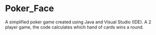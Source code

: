 # Poker_Face
A simplified poker game created using Java and Visual Studio (IDE). A 2 player game, the code calculates which hand of cards wins a round.
